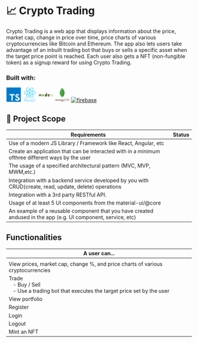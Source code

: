 # 📈 Crypto Trading

Crypto Trading is a web app that displays information about the price, market cap, change in price over time, price charts of various cryptocurrencies like Bitcoin and Ethereum. The app also lets users take advantage of an inbuilt trading bot that buys or sells a specific asset when the target price point is reached. Each user also gets a NFT (non-fungible token) as a signup reward for using Crypto Trading.

<h3 align="left">Built with:</h3>
<a href="https://www.typescriptlang.org/" target="_blank" rel="noreferrer"> <img src="https://raw.githubusercontent.com/devicons/devicon/master/icons/typescript/typescript-plain.svg" alt="typescript" width="40" height="40"/></a> 
<a href="https://reactjs.org/" target="_blank" rel="noreferrer"> <img src="https://raw.githubusercontent.com/devicons/devicon/master/icons/react/react-original-wordmark.svg" alt="react" width="40" height="40"/></a> 
<a href="https://nodejs.org" target="_blank" rel="noreferrer"> <img src="https://raw.githubusercontent.com/devicons/devicon/master/icons/nodejs/nodejs-original-wordmark.svg" alt="nodejs" width="40" height="40"/></a> 
<a href="https://www.mongodb.com/" target="_blank" rel="noreferrer"> <img src="https://raw.githubusercontent.com/devicons/devicon/master/icons/mongodb/mongodb-original-wordmark.svg" alt="mongodb" width="40" height="40"/></a> 
<a href="https://firebase.google.com/" target="_blank" rel="noreferrer"> <img src="https://www.vectorlogo.zone/logos/firebase/firebase-icon.svg" alt="firebase" width="40" height="40"/></a>

## 🎯 Project Scope

| Requirements                                                                                                  | Status |
|---------------------------------------------------------------------------------------------------------------|--------|
| Use of a modern JS Library / Framework like React, Angular, etc                                               |        |
| Create an application that can be interacted with in a minimum ofthree different ways by the user             |        |
| The usage of a specified architectural pattern (MVC, MVP, MWM,etc.)                                           |        |
| Integration with a backend service developed by you with CRUD(create, read, update, delete) operations        |        |
| Integration with a 3rd party RESTful API.                                                                     |        |
| Usage of at least 5 UI components from the material-ui/@core                                                  |        |
| An example of a reusable component that you have created andused in the app (e.g. Ul component, service, etc) |        |


## Functionalities

| A user can...                                                                                                            |
|--------------------------------------------------------------------------------------------------------------------------|
|                                                                                                                          |
| View prices, market cap, change %, and price charts of various cryptocurrencies                                          |
| Trade<br> &nbsp; &nbsp;- Buy / Sell<br> &nbsp; &nbsp;- Use a trading bot that executes the target price set by the user  |
| View portfolio                                                                                                           |
| Register                                                                                                                 |
| Login                                                                                                                    |
| Logout                                                                                                                   |
| Mint an NFT                                                                                                              |
